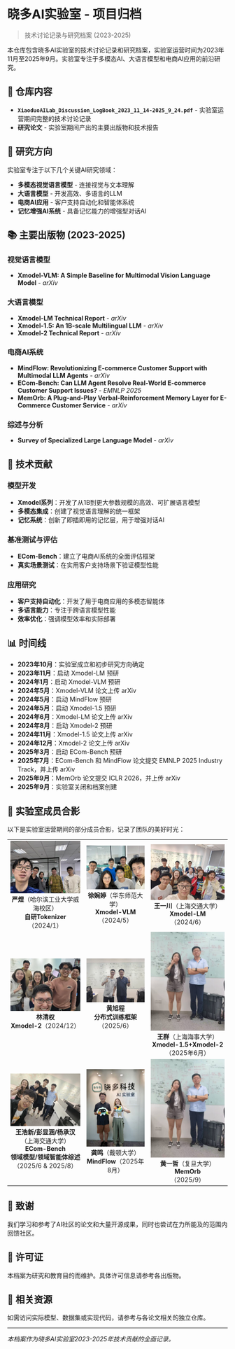 # 晓多AI实验室 - 项目归档

> 技术讨论记录与研究档案 (2023-2025)

本仓库包含晓多AI实验室的技术讨论记录和研究档案，实验室运营时间为2023年11月至2025年9月。实验室专注于多模态AI、大语言模型和电商AI应用的前沿研究。

## 📁 仓库内容

- **`XiaoduoAILab_Discussion_LogBook_2023_11_14-2025_9_24.pdf`** - 实验室运营期间完整的技术讨论记录
- **研究论文** - 实验室期间产出的主要出版物和技术报告

## 🎯 研究方向

实验室专注于以下几个关键AI研究领域：

- **多模态视觉语言模型** - 连接视觉与文本理解
- **大语言模型** - 开发高效、多语言的LLM
- **电商AI应用** - 客户支持自动化和智能体系统
- **记忆增强AI系统** - 具备记忆能力的增强型对话AI

## 📚 主要出版物 (2023-2025)

### 视觉语言模型
- **Xmodel-VLM: A Simple Baseline for Multimodal Vision Language Model** - *arXiv*

### 大语言模型
- **Xmodel-LM Technical Report** - *arXiv*
- **Xmodel-1.5: An 1B-scale Multilingual LLM** - *arXiv*
- **Xmodel-2 Technical Report** - *arXiv*

### 电商AI系统
- **MindFlow: Revolutionizing E-commerce Customer Support with Multimodal LLM Agents** - *arXiv*
- **ECom-Bench: Can LLM Agent Resolve Real-World E-commerce Customer Support Issues?** - *EMNLP 2025*
- **MemOrb: A Plug-and-Play Verbal-Reinforcement Memory Layer for E-Commerce Customer Service** - *arXiv*

### 综述与分析
- **Survey of Specialized Large Language Model** - *arXiv*

## 🔬 技术贡献

### 模型开发
- **Xmodel系列**：开发了从1B到更大参数规模的高效、可扩展语言模型
- **多模态集成**：创建了视觉语言理解的统一框架
- **记忆系统**：创新了即插即用的记忆层，用于增强对话AI

### 基准测试与评估
- **ECom-Bench**：建立了电商AI系统的全面评估框架
- **真实场景测试**：在实用客户支持场景下验证模型性能

### 应用研究
- **客户支持自动化**：开发了用于电商应用的多模态智能体
- **多语言能力**：专注于跨语言模型性能
- **效率优化**：强调模型效率和实际部署

## 📊 时间线

- **2023年10月**：实验室成立和初步研究方向确定
- **2023年11月**：启动 Xmodel-LM 预研
- **2024年1月**：启动 Xmodel-VLM 预研
- **2024年5月**：Xmodel-VLM 论文上传 arXiv
- **2024年5月**：启动 MindFlow 预研
- **2024年5月**：启动 Xmodel-1.5 预研
- **2024年6月**：Xmodel-LM 论文上传 arXiv
- **2024年8月**：启动 Xmodel-2 预研
- **2024年11月**：Xmodel-1.5 论文上传 arXiv
- **2024年12月**：Xmodel-2 论文上传 arXiv
- **2025年3月**：启动 ECom-Bench 预研
- **2025年7月**：ECom-Bench 和 MindFlow 论文提交 EMNLP 2025 Industry Track，并上传 arXiv
- **2025年9月**：MemOrb 论文提交 ICLR 2026，并上传 arXiv
- **2025年9月**：实验室关闭和档案创建

## 📸 实验室成员合影

以下是实验室运营期间的部分成员合影，记录了团队的美好时光：

<div align="center">

| | | |
|:---:|:---:|:---:|
| <img src="assets/yanyu.jpg" width="200" alt="合影1"><br>**严煜**（哈尔滨工业大学威海校区）<br>**自研Tokenizer**<br>（2024/1）| <img src="assets/xuwanting.jpg" width="200" alt="合影2"><br>**徐婉婷**（华东师范大学）<br>**Xmodel-VLM**<br>（2024/5）| <img src="assets/wangyichuan.jpg" width="200" alt="合影3"><br>**王一川**（上海交通大学）<br>**Xmodel-LM**<br>（2024/6）|
| <img src="assets/linqingquan.jpg" width="200" alt="合影4"><br>**林清权**<br>**Xmodel-2**（2024/12） | <img src="assets/huangxucheng.jpg" width="200" alt="合影4"><br>**黄旭程**<br>**分布式训练框架**（2025/6） | <img src="assets/wangqun.jpg" width="200" alt="合影5"><br>**王群**（上海海事大学）<br>**Xmodel-1.5+Xmodel-2**（2025年6月） |
| <img src="assets/wanghaoxin.jpg" width="200" alt="合影6"><br>**王浩新/彭显涵/杨承汉**（上海交通大学）<br>**ECom-Bench**<br>**领域模型/领域智能体综述**<br>（2025/6 & 2025/8） | <img src="assets/gongming.jpg" width="200" alt="合影9"><br>**龚鸣**（戴顿大学）<br>**MindFlow**（2025年8月）| <img src="assets/wangqun.jpg" width="200" alt="合影8"><br>**黄一哲**（复旦大学）<br>**MemOrb**<br>（2025/9）|

</div>


## 🤝 致谢

我们学习和参考了AI社区的论文和大量开源成果，同时也尝试在力所能及的范围内回馈社区。

## 📄 许可证

本档案为研究和教育目的而维护。具体许可信息请参考各出版物。

## 🔗 相关资源

如需访问实际模型、数据集或实现代码，请参考与各论文相关的独立仓库。

---

*本档案作为晓多AI实验室2023-2025年技术贡献的全面记录。*
